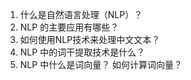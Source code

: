 1. 什么是自然语言处理（NLP）？ 
2. NLP 的主要应用有哪些？ 
3. 如何使用NLP技术来处理中文文本？ 
4. NLP 中的词干提取技术是什么？ 
5. NLP 中什么是词向量？ 如何计算词向量？